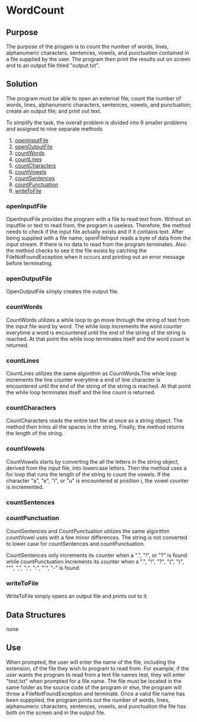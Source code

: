 # WordCount

## Purpose
The purpose of the progam is to count the number of words, lines, alphanumeric characters. sentences, vowels, and punctuation contained in a file supplied by the user. The program then print the results out on screen and to an output file titled "output.txt".

## Solution
The program must be able to open an external file; count the number of words, lines, alphanumeric characters, sentences, vowels, and punctuation; create an output file; and print out text. 

To simplify the task, the overall problem is divided into 9 smaller problems and assigned to nine separate methods

1. [openInputFile](#openInputFile) 
2. [openOutputFile](#openOutputFile)  
3. [countWords](#countWords) 
4. [countLines](#countLines)  
5. [countCharacters](#countCharacters)  
6. [countVowels](#countVowels) 
7. [countSentences](#countSentences) 
8. [countPunctuation](#countPunctuation) 
9. [writeToFile](#writeToFile) 

### openInputFile
 OpenInputFile provides the program with a file to read text from. Without an inputfile or text to read from, the program is useless. Therefore, the method needs to check if the input file actually exists and if it contains text. After being supplied with a file name, openFileInput reads a byte of data from the input stream. If  there is no data to read from the program terminates. Also the method checks to see it the file exists by catching the FileNotFoundException when it occurs and printing out an error message before terminating.

### openOutputFile
 OpenOutputFile simply creates the output file.

### countWords
CountWords utilizes a while loop to go move through the string of text from the input file word by word. The while loop increments the word counter everytime a word is encountered until the end of the string of the string is reached. At that point the while loop terminates itself and the word count is returned.

### countLines
CountLines utilizes the same algorithm as CountWords.The while loop increments the line counter everytime a end of line character is encountered until the end of the string of the string is reached. At that point the while loop terminates itself and the line count is returned.

### countCharacters
CountCharacters reads the entire text file at once as a string object. The method then trims all the spaces in the string. Finally, the method returns the length of the string.

### countVowels
CountVowels starts by converting the all the letters in the string 
object, derived from the input file, into lowercase letters. Then the method uses a for loop that runs the length of the string to count the vowels. If the character "a", "e", "i", or "u" is encountered at position i, the vowel counter is incremented.

### countSentences
### countPunctuation
 CountSentences and CountPunctuation utilizes the same algorithm countVowel uses with a few minor differences. The string is not converted to lower case for countSentences and countPunctuation.

CountSentences only increments its counter when a ".", "!", or "?" is found while countPunctuation increments its counter when a ".", "!", "?", "(", ")", """, ",", ";", ":", "'", "-" is found. 

### writeToFile
 WriteToFile simply opens an output file and prints out to it.

 ## Data Structures
none
 
 ## Use
 When prompted, the user will enter the name of the file, including the extension, of the file they wish to program to read from. For example, if the user wants the program to read from a text file names test, they will enter "test.txt" when prompted for a file name. The file must be located in the same folder as the source code of the program or else, the program will throw a FileNotFoundException and terminate. Once a valid file name has been suppplied, the program prints out the  number of words, lines, alphanumeric characters, sentences, vowels, and punctuation the file has both on the screen and in the output file.
